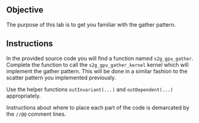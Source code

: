 ## Objective

The purpose of this lab is to get you familiar with the gather pattern.

## Instructions

In the provided source code you will find a function named `s2g_gpu_gather`.
Complete the function to call the `s2g_gpu_gather_kernel` kernel which will implement the gather pattern.
This will be done in a similar fashion to the scatter pattern you implemented previously.

Use the helper functions `outInvariant(...)` and `outDependent(...)` appropriately.

Instructions about where to place each part of the code is demarcated by the `//@@` comment lines.
